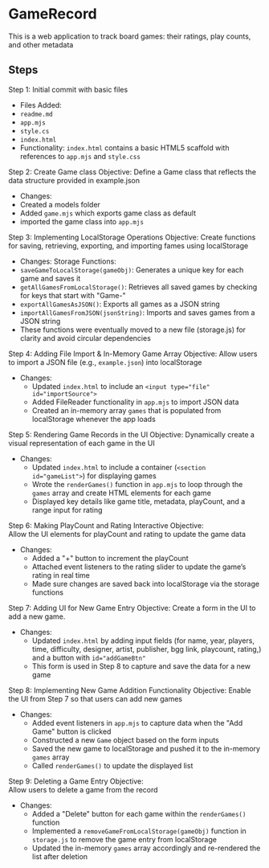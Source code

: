 # GameRecord

This is a web application to track board games: their ratings, play counts, and other metadata

## Steps 
Step 1: Initial commit with basic files
- Files Added:
 - `readme.md`
 - `app.mjs`
 - `style.cs`
 - `index.html`
- Functionality:
`index.html` contains a basic HTML5 scaffold with references to `app.mjs` and `style.css`

Step 2: Create Game class
Objective: Define a Game class that reflects the data structure provided in example.json

- Changes:
 - Created a models folder
 - Added `game.mjs` which exports game class as default
 - imported the game class into `app.mjs`

Step 3: Implementing LocalStorage Operations
Objective: Create functions for saving, retrieving, exporting, and importing fames using localStorage

- Changes:
 Storage Functions:
 - `saveGameToLocalStorage(gameObj)`: Generates a unique key for each game and saves it
 - `getAllGamesFromLocalStorage()`: Retrieves all saved games by checking for keys that start with "Game-"
 - `exportAllGamesAsJSON()`: Exports all games as a JSON string
 - `importAllGamesFromJSON(jsonString)`: Imports and saves games from a JSON string
- These functions were eventually moved to a new file (storage.js) for clarity and avoid circular dependencies 

Step 4: Adding File Import & In-Memory Game Array
Objective: 
  Allow users to import a JSON file (e.g., `example.json`) into localStorage
- Changes: 
  - Updated `index.html` to include an `<input type="file" id="importSource">`
  - Added FileReader functionality in `app.mjs` to import JSON data
  - Created an in-memory array `games` that is populated from localStorage whenever the app loads

Step 5: Rendering Game Records in the UI
Objective: 
  Dynamically create a visual representation of each game in the UI
- Changes:  
  - Updated `index.html` to include a container (`<section id="gameList">`) for displaying games
  - Wrote the `renderGames()` function in `app.mjs` to loop through the `games` array and create HTML elements for each game
  - Displayed key details like game title, metadata, playCount, and a range input for rating

Step 6: Making PlayCount and Rating Interactive
Objective:  
  Allow the UI elements for playCount and rating to update the game data
- Changes:  
  - Added a "+" button to increment the playCount
  - Attached event listeners to the rating slider to update the game’s rating in real time
  - Made sure changes are saved back into localStorage via the storage functions

Step 7: Adding UI for New Game Entry
Objective: 
  Create a form in the UI to add a new game.
- Changes:  
  - Updated `index.html` by adding input fields (for name, year, players, time, difficulty, designer, artist, publisher, bgg link, playcount, rating,) and a button with `id="addGameBtn"`
  - This form is used in Step 8 to capture and save the data for a new game

Step 8: Implementing New Game Addition Functionality
Objective: 
  Enable the UI from Step 7 so that users can add new games
- Changes: 
  - Added event listeners in `app.mjs` to capture data when the "Add Game" button is clicked
  - Constructed a new `Game` object based on the form inputs
  - Saved the new game to localStorage and pushed it to the in-memory `games` array
  - Called `renderGames()` to update the displayed list

Step 9: Deleting a Game Entry
Objective:  
  Allow users to delete a game from the record
- Changes:  
  - Added a "Delete" button for each game within the `renderGames()` function
  - Implemented a `removeGameFromLocalStorage(gameObj)` function in `storage.js` to remove the game entry from localStorage
  - Updated the in-memory `games` array accordingly and re-rendered the list after deletion